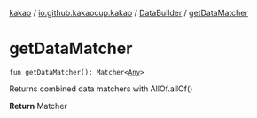 [kakao](../../index.md) / [io.github.kakaocup.kakao](../index.md) / [DataBuilder](index.md) / [getDataMatcher](./get-data-matcher.md)

# getDataMatcher

`fun getDataMatcher(): Matcher<`[`Any`](https://kotlinlang.org/api/latest/jvm/stdlib/kotlin/-any/index.html)`>`

Returns combined data matchers with AllOf.allOf()

**Return**
Matcher

